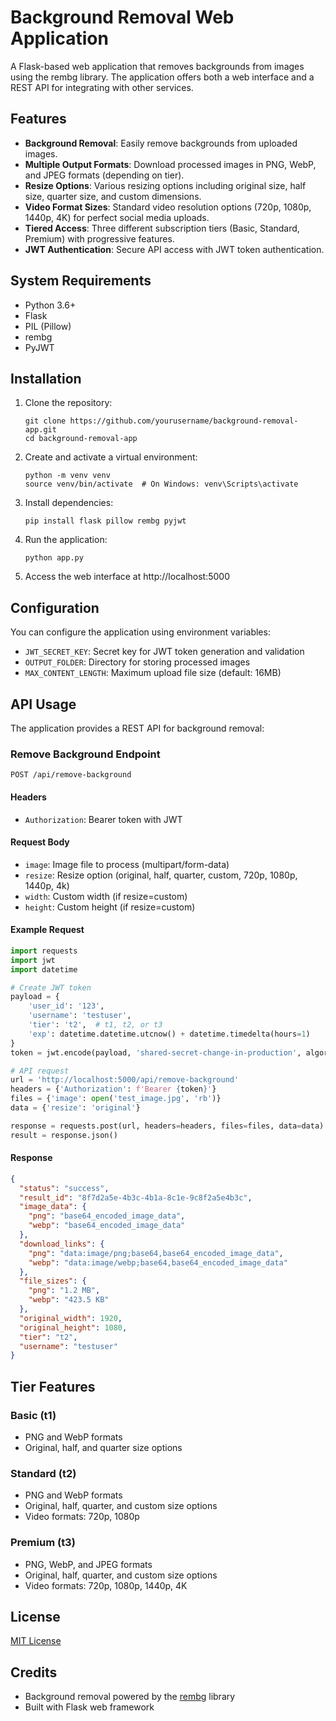 # Background Removal Web Application

A Flask-based web application that removes backgrounds from images using the rembg library. The application offers both a web interface and a REST API for integrating with other services.

## Features

- **Background Removal**: Easily remove backgrounds from uploaded images.
- **Multiple Output Formats**: Download processed images in PNG, WebP, and JPEG formats (depending on tier).
- **Resize Options**: Various resizing options including original size, half size, quarter size, and custom dimensions.
- **Video Format Sizes**: Standard video resolution options (720p, 1080p, 1440p, 4K) for perfect social media uploads.
- **Tiered Access**: Three different subscription tiers (Basic, Standard, Premium) with progressive features.
- **JWT Authentication**: Secure API access with JWT token authentication.

## System Requirements

- Python 3.6+
- Flask
- PIL (Pillow)
- rembg
- PyJWT

## Installation

1. Clone the repository:
   ```
   git clone https://github.com/yourusername/background-removal-app.git
   cd background-removal-app
   ```

2. Create and activate a virtual environment:
   ```
   python -m venv venv
   source venv/bin/activate  # On Windows: venv\Scripts\activate
   ```

3. Install dependencies:
   ```
   pip install flask pillow rembg pyjwt
   ```

4. Run the application:
   ```
   python app.py
   ```

5. Access the web interface at http://localhost:5000

## Configuration

You can configure the application using environment variables:

- `JWT_SECRET_KEY`: Secret key for JWT token generation and validation
- `OUTPUT_FOLDER`: Directory for storing processed images
- `MAX_CONTENT_LENGTH`: Maximum upload file size (default: 16MB)

## API Usage

The application provides a REST API for background removal:

### Remove Background Endpoint

```
POST /api/remove-background
```

#### Headers
- `Authorization`: Bearer token with JWT

#### Request Body
- `image`: Image file to process (multipart/form-data)
- `resize`: Resize option (original, half, quarter, custom, 720p, 1080p, 1440p, 4k)
- `width`: Custom width (if resize=custom)
- `height`: Custom height (if resize=custom)

#### Example Request
```python
import requests
import jwt
import datetime

# Create JWT token
payload = {
    'user_id': '123',
    'username': 'testuser',
    'tier': 't2',  # t1, t2, or t3
    'exp': datetime.datetime.utcnow() + datetime.timedelta(hours=1)
}
token = jwt.encode(payload, 'shared-secret-change-in-production', algorithm='HS256')

# API request
url = 'http://localhost:5000/api/remove-background'
headers = {'Authorization': f'Bearer {token}'}
files = {'image': open('test_image.jpg', 'rb')}
data = {'resize': 'original'}

response = requests.post(url, headers=headers, files=files, data=data)
result = response.json()
```

#### Response
```json
{
  "status": "success",
  "result_id": "8f7d2a5e-4b3c-4b1a-8c1e-9c8f2a5e4b3c",
  "image_data": {
    "png": "base64_encoded_image_data",
    "webp": "base64_encoded_image_data"
  },
  "download_links": {
    "png": "data:image/png;base64,base64_encoded_image_data",
    "webp": "data:image/webp;base64,base64_encoded_image_data"
  },
  "file_sizes": {
    "png": "1.2 MB",
    "webp": "423.5 KB"
  },
  "original_width": 1920,
  "original_height": 1080,
  "tier": "t2",
  "username": "testuser"
}
```

## Tier Features

### Basic (t1)
- PNG and WebP formats
- Original, half, and quarter size options

### Standard (t2)
- PNG and WebP formats
- Original, half, quarter, and custom size options
- Video formats: 720p, 1080p

### Premium (t3)
- PNG, WebP, and JPEG formats
- Original, half, quarter, and custom size options
- Video formats: 720p, 1080p, 1440p, 4K

## License

[MIT License](LICENSE)

## Credits

- Background removal powered by the [rembg](https://github.com/danielgatis/rembg) library
- Built with Flask web framework